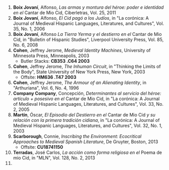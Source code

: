 1. __Boix Jovaní__, Alfonso, _Las armas y montura del héroe: poder e identidad en el_ Cantar de Mio Cid, Ciberletras, Vol. 25, 2011
2. __Boix Jovaní__, Alfonso, _El Cid pagó a los Judíos_, in "La corónica: A Journal of Medieval Hispanic Languages, Literatures, and Cultures", Vol. 35, No. 1, 2006
1. __Boix Jovaní__, Alfonso _La Tierra Yerma y el destierro en el_ Cantar de Mio Cid, in "Bulletin of Hispanic Studies", Liverpool University Press, Vol. 85, No. 6, 2008
2. __Cohen__, Jeffrey Jerome, _Medieval Identity Machines_, University of Minnesota Press, Minneapolis, 2003
	- Butler Stacks: __CB353 .C64 2003__
1. __Cohen__, Jeffrey Jerome, _The Inhuman Circuit_, in "Thinking the Limits of the Body", State University of New York Press, New York, 2003
	- Offsite: __HM636 .T47 2003__
2. __Cohen__, Jeffrey Jerome, _The Armour of an Alienating Identity_, in "Arthuriana", Vol. 6, No. 4, 1996
3. __Company Company__, Concepción, _Determinantes al servicio del héroe: artículo + posesivo en el_ Cantar de Mio Cid, in "La corónica: A Journal of Medieval Hispanic Languages, Literatures, and Cultures", Vol. 33, No. 2, 2005
3. __Martín__, Óscar, _El Episodio del Destierro en el_ Cantar de Mio Cid _y su relación con la primera tradición cidiana_, in "La corónica: A Journal of Medieval Hispanic Languages, Literatures, and Cultures", Vol. 32, No. 1, 2003
3. __Scarborough__, Connie, _Inscribing the Environment: Ecocritical Approaches to Medieval Spanish Literature_, De Gruyter, Boston, 2013
	- Offsite: __CU18741150__
1. __Terradas__, José Carlos, _La acción como forma religiosa en el_ Poema de mio Cid, in "MLN", Vol. 128, No. 2, 2013
2. 